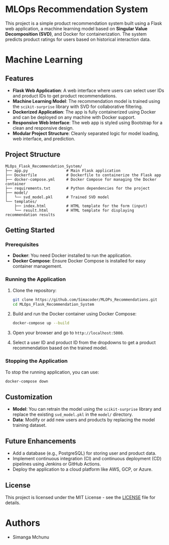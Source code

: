 # MLOps Recommendation System 
This project is a simple product recommendation system built using a Flask web application, a machine learning model based on **Singular Value Decomposition (SVD)**, and Docker for containerization. The system predicts product ratings for users based on historical interaction data.

# Machine Learning
## Features

- **Flask Web Application**: A web interface where users can select user IDs and product IDs to get product recommendations.
- **Machine Learning Model**: The recommendation model is trained using the `scikit-surprise` library with SVD for collaborative filtering.
- **Dockerized Application**: The app is fully containerized using Docker and can be deployed on any machine with Docker support.
- **Responsive Web Interface**: The web app is styled using Bootstrap for a clean and responsive design.
- **Modular Project Structure**: Cleanly separated logic for model loading, web interface, and prediction.

## Project Structure

```
MLOps_Flask_Recommendation_System/
├── app.py                 # Main Flask application
├── Dockerfile             # Dockerfile to containerize the Flask app
├── docker-compose.yml     # Docker Compose for managing the Docker container
├── requirements.txt       # Python dependencies for the project
├── model/
│   └── svd_model.pkl      # Trained SVD model
└── templates/
    ├── index.html         # HTML template for the form (input)
    └── result.html        # HTML template for displaying recommendation results
```

## Getting Started

### Prerequisites

- **Docker**: You need Docker installed to run the application.
- **Docker Compose**: Ensure Docker Compose is installed for easy container management.

### Running the Application

1. Clone the repository:

    ```bash
    git clone https://github.com/Simacoder/MLOPs_Recommendations.git
    cd MLOps_Flask_Recommendation_System
    ```

2. Build and run the Docker container using Docker Compose:

    ```bash
    docker-compose up --build
    ```

3. Open your browser and go to `http://localhost:5000`.

4. Select a user ID and product ID from the dropdowns to get a product recommendation based on the trained model.

### Stopping the Application

To stop the running application, you can use:

```bash
docker-compose down
```

## Customization

- **Model**: You can retrain the model using the `scikit-surprise` library and replace the existing `svd_model.pkl` in the `model/` directory.
- **Data**: Modify or add new users and products by replacing the model training dataset.

## Future Enhancements

- Add a database (e.g., PostgreSQL) for storing user and product data.
- Implement continuous integration (CI) and continuous deployment (CD) pipelines using Jenkins or GitHub Actions.
- Deploy the application to a cloud platform like AWS, GCP, or Azure.

## License

This project is licensed under the MIT License - see the [LICENSE](LICENSE) file for details.

# Authors
- Simanga Mchunu
